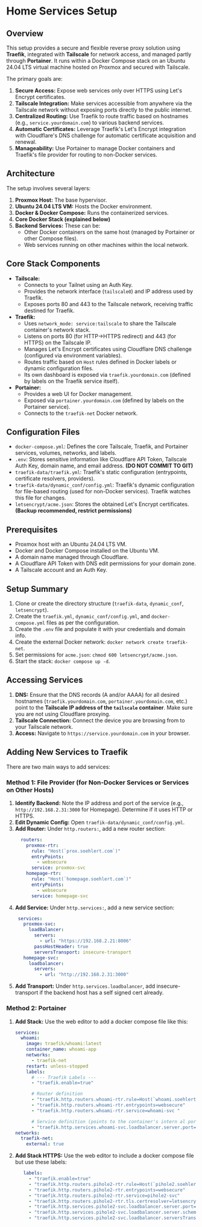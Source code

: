 # Home Services Setup

## Overview

This setup provides a secure and flexible reverse proxy solution using **Traefik**, integrated with **Tailscale** for network access, and managed partly through **Portainer**. It runs within a Docker Compose stack on an Ubuntu 24.04 LTS virtual machine hosted on Proxmox and secured with Tailscale.

The primary goals are:

1.  **Secure Access:** Expose web services only over HTTPS using Let's Encrypt certificates.
2.  **Tailscale Integration:** Make services accessible from anywhere via the Tailscale network without exposing ports directly to the public internet.
3.  **Centralized Routing:** Use Traefik to route traffic based on hostnames (e.g., `service.yourdomain.com`) to various backend services.
4.  **Automatic Certificates:** Leverage Traefik's Let's Encrypt integration with Cloudflare's DNS challenge for automatic certificate acquisition and renewal.
5.  **Manageability:** Use Portainer to manage Docker containers and Traefik's file provider for routing to non-Docker services.

## Architecture

The setup involves several layers:

1.  **Proxmox Host:** The base hypervisor.
2.  **Ubuntu 24.04 LTS VM:** Hosts the Docker environment.
3.  **Docker & Docker Compose:** Runs the containerized services.
4.  **Core Docker Stack (explained below)**
5.  **Backend Services:** These can be:
    *   Other Docker containers on the same host (managed by Portainer or other Compose files).
    *   Web services running on other machines within the local network.

## Core Stack Components

*   **Tailscale:**
    *   Connects to your Tailnet using an Auth Key.
    *   Provides the network interface (`tailscale0`) and IP address used by Traefik.
    *   Exposes ports 80 and 443 to the Tailscale network, receiving traffic destined for Traefik.
*   **Traefik:**
    *   Uses `network_mode: service:tailscale` to share the Tailscale container's network stack.
    *   Listens on ports 80 (for HTTP->HTTPS redirect) and 443 (for HTTPS) on the Tailscale IP.
    *   Manages Let's Encrypt certificates using Cloudflare DNS challenge (configured via environment variables).
    *   Routes traffic based on `Host` rules defined in Docker labels or dynamic configuration files.
    *   Its own dashboard is exposed via `traefik.yourdomain.com` (defined by labels on the Traefik service itself).
*   **Portainer:**
    *   Provides a web UI for Docker management.
    *   Exposed via `portainer.yourdomain.com` (defined by labels on the Portainer service).
    *   Connects to the `traefik-net` Docker network.

## Configuration Files

*   `docker-compose.yml`: Defines the core Tailscale, Traefik, and Portainer services, volumes, networks, and labels.
*   `.env`: Stores sensitive information like Cloudflare API Token, Tailscale Auth Key, domain name, and email address. **(DO NOT COMMIT TO GIT)**
*   `traefik-data/traefik.yml`: Traefik's static configuration (entrypoints, certificate resolvers, providers).
*   `traefik-data/dynamic_conf/config.yml`: Traefik's dynamic configuration for file-based routing (used for non-Docker services). Traefik watches this file for changes.
*   `letsencrypt/acme.json`: Stores the obtained Let's Encrypt certificates. **(Backup recommended, restrict permissions)**

## Prerequisites

*   Proxmox host with an Ubuntu 24.04 LTS VM.
*   Docker and Docker Compose installed on the Ubuntu VM.
*   A domain name managed through Cloudflare.
*   A Cloudflare API Token with DNS edit permissions for your domain zone.
*   A Tailscale account and an Auth Key.

## Setup Summary

1.  Clone or create the directory structure (`traefik-data`, `dynamic_conf`, `letsencrypt`).
2.  Create the `traefik.yml`, `dynamic_conf/config.yml`, and `docker-compose.yml` files as per the configuration.
3.  Create the `.env` file and populate it with your credentials and domain info.
4.  Create the external Docker network: `docker network create traefik-net`.
5.  Set permissions for `acme.json`: `chmod 600 letsencrypt/acme.json`.
6.  Start the stack: `docker compose up -d`.

## Accessing Services

1.  **DNS:** Ensure that the DNS records (A and/or AAAA) for all desired hostnames (`traefik.yourdomain.com`, `portainer.yourdomain.com`, etc.) point to the **Tailscale IP address of the `tailscale` container**. Make sure you are not using Cloudflare proxying.
2.  **Tailscale Connection:** Connect the device you are browsing from to your Tailscale network.
3.  **Access:** Navigate to `https://service.yourdomain.com` in your browser.

## Adding New Services to Traefik

There are two main ways to add services:

### Method 1: File Provider (for Non-Docker Services or Services on Other Hosts)

1.  **Identify Backend:** Note the IP address and port of the service (e.g., `http://192.168.2.31:3000` for Homepage). Determine if it uses HTTP or HTTPS.
2.  **Edit Dynamic Config:** Open `traefik-data/dynamic_conf/config.yml`.
3.  **Add Router:** Under `http.routers:`, add a new router section:
    ```yaml
      routers:
        proxmox-rtr:
          rule: "Host(`prox.soehlert.com`)"
          entryPoints:
            - websecure
          service: proxmox-svc
        homepage-rtr:
          rule: "Host(`homepage.soehlert.com`)"
          entryPoints:
            - websecure
          service: homepage-svc
    ```
4.   **Add Service:** Under `http.services:`, add a new service section:
     ```yaml
      services:
        proxmox-svc:
          loadBalancer:
            servers:
              - url: "https://192.168.2.21:8006"
            passHostHeader: true
            serversTransport: insecure-transport
        homepage-svc:
          loadbalancer:
            servers:
              - url: "http://192.168.2.31:3000"
     ```
5.   **Add Transport:** Under `http.services.loadbalancer`, add  insecure-transport if the backend host has a self signed cert already.

### Method 2: Portainer
1.   **Add Stack:** Use the web editor to add a docker compose file like this:
     ```yaml
     services:
       whoami:
         image: traefik/whoami:latest
         container_name: whoami-app
         networks:
           - traefik-net
         restart: unless-stopped
         labels:
           # --- Traefik Labels ---
           - "traefik.enable=true"

           # Router definition
           - "traefik.http.routers.whoami-rtr.rule=Host(`whoami.soehlert.com`)"
           - "traefik.http.routers.whoami-rtr.entrypoints=websecure"
           - "traefik.http.routers.whoami-rtr.service=whoami-svc "

           # Service definition (points to the container's intern al port)
           - "traefik.http.services.whoami-svc.loadbalancer.server.port=80"
     networks:
       traefik-net:
         external: true
     ```
2.   **Add Stack HTTPS:** Use the web editor to include a docker compose file but use these labels:
     ```yaml
        labels:
          - "traefik.enable=true"
          - "traefik.http.routers.pihole2-rtr.rule=Host(`pihole2.soehlert.com`)"
          - "traefik.http.routers.pihole2-rtr.entrypoints=websecure"
          - "traefik.http.routers.pihole2-rtr.service=pihole2-svc"
          - "traefik.http.routers.pihole2-rtr.tls.certresolver=letsencrypt"
          - "traefik.http.services.pihole2-svc.loadbalancer.server.port=443"
          - "traefik.http.services.pihole2-svc.loadbalancer.server.scheme=https"
          - "traefik.http.services.pihole2-svc.loadbalancer.serversTransport=insecure-transport@file"
     ```